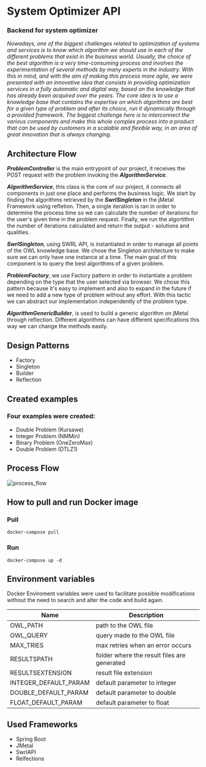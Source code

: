 # System Optimizer API
### Backend for system optimizer

*Nowadays, one of the biggest challenges related to optimization of systems and services is to know which algorithm we should use in each of the different problems that exist in the business world. Usually, the choice of the best algorithm is a very time-consuming process and involves the experimentation of several methods by many experts in the industry. With this in mind, and with the aim of making this process more agile, we were presented with an innovative idea that consists in providing optimization services in a fully automatic and digital way, based on the knowledge that has already been acquired over the years. The core idea is to use a knowledge base that contains the expertise on which algorithms are best for a given type of problem and after its choice, run it dynamically through a provided framework. The biggest challenge here is to interconnect the various components and make this whole complex process into a product that can be used by customers in a scalable and flexible way, in an area of great innovation that is always changing.*

## Architecture Flow

***ProblemController*** is the main entrypoint of our project, it receives the POST request with the problem invoking the ***AlgorithmService***.

***AlgorithmService***, this class is the core of our project, it connects all components in just one place and performs the business logic.
We start by finding the algorithms retrieved by the ***SwrlSingleton*** in the jMetal Framework using refletion. Then, a single iteration is ran in order to determine the process time so we can calculate the number of iterations for the user's given time in the problem request. Finally, we run the algortithm the number of iterations calculated and return the output - solutions and qualities.

***SwrlSingleton***, using SWRL API, is instantiated in order to manage all points of the OWL knowledge base. We chose the Singleton architecture to make sure we can only have one instance at a time. The main goal of this component is to query the best algorithms of a given problem.

***ProblemFactory***, we use Factory pattern in order to instantiate a problem depending on the type that the user selected via browser. We chose this pattern because it's easy to implement and also to expand in the future if we need to add a new type of problem without any effort. With this tactic we can abstract our implementation independently of the problem type.

***AlgorithmGenericBuilder***, is used to build a generic algorithm on jMetal through reflection. Different algorithms can have different specifications this way we can change the methods easily.

## Design Patterns
- Factory
- Singleton
- Builder
- Reflection


## Created examples

### Four examples were created:
- Double Problem (Kursawe)
- Integer Problem (NMMin)
- Binary Problem (OneZeroMax)
- Double Problem (DTLZ1)


## Process Flow
![process_flow](https://github.com/Montserrat-14/system-optimizer-api/blob/main/documentation/process_flow.jpg)


## How to pull and run Docker image

### Pull
```batch
docker-compose pull
```

### Run
```batch
docker-compose up -d
```




## Environment variables

Docker Enviroment variables were used to facilitate possible modifications without the need to search and alter the code and build again.

| Name |  Description  |
| ------------------- | ------------------- |
|  OWL_PATH |  path to the OWL file |
|  OWL_QUERY | query made to the OWL file |
|  MAX_TRIES |  max retries when an error occurs |
|  RESULTSPATH | folder where the result files are generated |
|  RESULTSEXTENSION | result file extension |
|  INTEGER_DEFAULT_PARAM |  default parameter to integer |
|  DOUBLE_DEFAULT_PARAM |  default parameter to double |
|  FLOAT_DEFAULT_PARAM |  default parameter to float |



## Used Frameworks
- Spring Boot
- JMetal
- SwrlAPI
- Relfections



